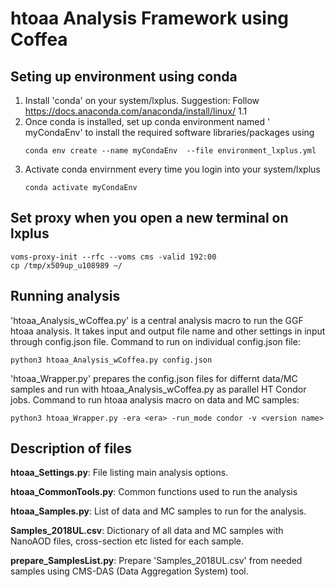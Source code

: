 # htoaa Analysis Framework using Coffea

## Seting up environment using conda
1. Install 'conda' on your system/lxplus. Suggestion: Follow https://docs.anaconda.com/anaconda/install/linux/
1.1
2. Once conda is installed, set up conda environment named ' myCondaEnv' to install the required software libraries/packages using
   ```
   conda env create --name myCondaEnv  --file environment_lxplus.yml 
   ```
3. Activate conda envirnment every time you login into your system/lxplus
   ```
   conda activate myCondaEnv 
   ```


## Set proxy when you open a new terminal on lxplus
```
voms-proxy-init --rfc --voms cms -valid 192:00
cp /tmp/x509up_u108989 ~/
```


## Running analysis
'htoaa_Analysis_wCoffea.py' is a central analysis macro to run the GGF htoaa analysis. It takes input and output file name and other settings in input through config.json file. Command to run on individual config.json file:
```
python3 htoaa_Analysis_wCoffea.py config.json
```

'htoaa_Wrapper.py' prepares the config.json files for differnt data/MC samples and run with htoaa_Analysis_wCoffea.py as parallel HT Condor jobs.
Command to run htoaa analysis macro on data and MC samples:
```
python3 htoaa_Wrapper.py -era <era> -run_mode condor -v <version name>
```


## Description of files
**htoaa_Settings.py**: File listing main analysis options.

**htoaa_CommonTools.py**: Common functions used to run the analysis

**htoaa_Samples.py**: List of data and MC samples to run for the analysis.

**Samples_2018UL.csv**: Dictionary of all data and MC samples with NanoAOD files, cross-section etc listed for each sample.

**prepare_SamplesList.py**: Prepare 'Samples_2018UL.csv' from needed samples using CMS-DAS (Data Aggregation System) tool.
